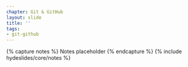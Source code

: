 ```yaml
---
chapter: Git & GitHub
layout: slide
title: ''
tags:
- git-github
---
```


{% capture notes %}
Notes placeholder
{% endcapture %}
{% include hydeslides/core/notes %}
